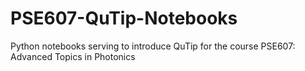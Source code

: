 # PSE607-QuTip-Notebooks
Python notebooks serving to introduce QuTip for the course PSE607: Advanced Topics in Photonics
